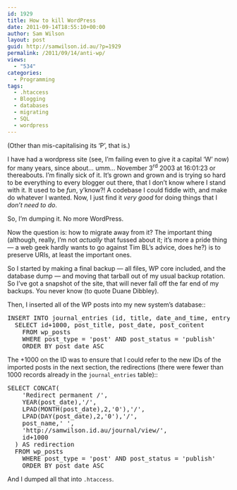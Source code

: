 ```yaml
---
id: 1929
title: How to kill WordPress
date: 2011-09-14T18:55:10+00:00
author: Sam Wilson
layout: post
guid: http://samwilson.id.au/?p=1929
permalink: /2011/09/14/anti-wp/
views:
  - "534"
categories:
  - Programming
tags:
  - .htaccess
  - Blogging
  - databases
  - migrating
  - SQL
  - wordpress
---
```

(Other than mis-capitalising its &#8216;P&#8217;, that is.)

I have had a wordpress site (see, I&#8217;m failing even to give it a capital &#8216;W&#8217; now) for many years, since about&#8230; umm&#8230; November 3<sup>rd</sup> 2003 at 16:01:23 or thereabouts. I&#8217;m finally sick of it. It&#8217;s grown and grown and is trying so hard to be everything to every blogger out there, that I don&#8217;t know where I stand with it. It used to be _fun_, y&#8217;know?! A codebase I could fiddle with, and make do whatever I wanted. Now, I just find it _very good_ for doing things that I _don&#8217;t need to do_.

So, I&#8217;m dumping it. No more WordPress.

Now the question is: how to migrate away from it? The important thing (although, really, I&#8217;m not _actually_ that fussed about it; it&#8217;s more a pride thing — a web geek hardly wants to go against Tim BL&#8217;s advice, does he?) is to preserve URIs, at least the important ones.

So I started by making a final backup — all files, WP core included, and the database dump — and moving that tarball out of my usual backup rotation. So I&#8217;ve got a snapshot of the site, that will never fall off the far end of my backups. You never know (to quote Duane Dibbley).

Then, I inserted all of the WP posts into my new system&#8217;s database::

<pre lang="sql">INSERT INTO journal_entries (id, title, date_and_time, entry_text)
  SELECT id+1000, post_title, post_date, post_content
    FROM wp_posts
    WHERE post_type = 'post' AND post_status = 'publish'
    ORDER BY post_date ASC
</pre>

The +1000 on the ID was to ensure that I could refer to the new IDs of the imported posts in the next section, the redirections (there were fewer than 1000 records already in the `journal_entries` table)::

<pre lang="sql">SELECT CONCAT(
    'Redirect permanent /',
    YEAR(post_date),'/',
    LPAD(MONTH(post_date),2,'0'),'/',
    LPAD(DAY(post_date),2,'0'),'/',
    post_name,' ',
    'http://samwilson.id.au/journal/view/',
    id+1000
  ) AS redirection
  FROM wp_posts
    WHERE post_type = 'post' AND post_status = 'publish'
    ORDER BY post_date ASC
</pre>

And I dumped all that into `.htaccess`.